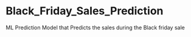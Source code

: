 # Black_Friday_Sales_Prediction

ML Prediction Model that Predicts the sales during the Black friday sale

